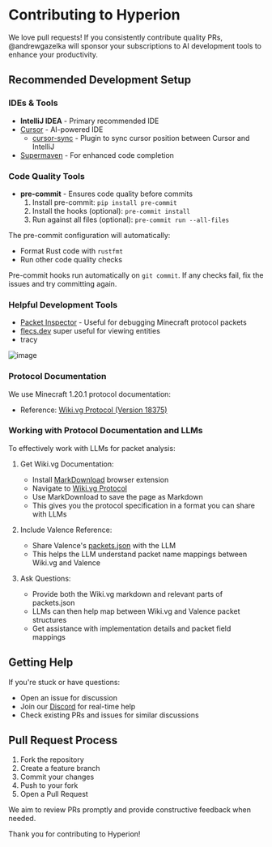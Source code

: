 # Contributing to Hyperion
We love pull requests! If you consistently contribute quality PRs, @andrewgazelka will sponsor your subscriptions to AI development tools to enhance your productivity.

## Recommended Development Setup

### IDEs & Tools
- **IntelliJ IDEA** - Primary recommended IDE
- [Cursor](https://cursor.com) - AI-powered IDE
    - [cursor-sync](https://github.com/andrewgazelka/cursor-sync) - Plugin to sync cursor position between Cursor and IntelliJ
- [Supermaven](https://www.supermaven.com) - For enhanced code completion

### Code Quality Tools
- **pre-commit** - Ensures code quality before commits
    1. Install pre-commit: `pip install pre-commit`
    2. Install the hooks (optional): `pre-commit install`
    3. Run against all files (optional): `pre-commit run --all-files`

The pre-commit configuration will automatically:
- Format Rust code with `rustfmt`
- Run other code quality checks

Pre-commit hooks run automatically on `git commit`. If any checks fail, fix the issues and try committing again.

### Helpful Development Tools
- [Packet Inspector](https://github.com/valence-rs/valence/tree/main/tools/packet_inspector) - Useful for debugging Minecraft protocol packets
- [flecs.dev](https://flecs.dev/explorer) super useful for viewing entities
- tracy

![image](https://github.com/user-attachments/assets/51f99c9a-a535-4fd8-9a9f-12f8e3039d04)


### Protocol Documentation
We use Minecraft 1.20.1 protocol documentation:
- Reference: [Wiki.vg Protocol (Version 18375)](https://wiki.vg/index.php?title=Protocol&oldid=18375)

### Working with Protocol Documentation and LLMs

To effectively work with LLMs for packet analysis:

1. Get Wiki.vg Documentation:
    - Install [MarkDownload](https://chromewebstore.google.com/detail/markdownload-markdown-web/pcmpcfapbekmbjjkdalcgopdkipoggdi) browser extension
    - Navigate to [Wiki.vg Protocol](https://wiki.vg/index.php?title=Protocol&oldid=18375)
    - Use MarkDownload to save the page as Markdown
    - This gives you the protocol specification in a format you can share with LLMs

2. Include Valence Reference:
    - Share Valence's [packets.json](https://github.com/valence-rs/valence/blob/8f3f84d557dacddd7faddb2ad724185ecee2e482/tools/packet_inspector/extracted/packets.json) with the LLM
    - This helps the LLM understand packet name mappings between Wiki.vg and Valence

3. Ask Questions:
    - Provide both the Wiki.vg markdown and relevant parts of packets.json
    - LLMs can then help map between Wiki.vg and Valence packet structures
    - Get assistance with implementation details and packet field mappings

## Getting Help
If you're stuck or have questions:
- Open an issue for discussion
- Join our [Discord](https://discord.gg/PBfnDtj5Wb) for real-time help
- Check existing PRs and issues for similar discussions

## Pull Request Process
1. Fork the repository
2. Create a feature branch
3. Commit your changes
4. Push to your fork
5. Open a Pull Request

We aim to review PRs promptly and provide constructive feedback when needed.

Thank you for contributing to Hyperion!
